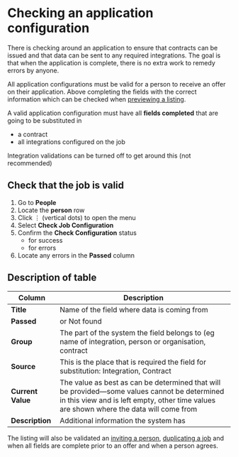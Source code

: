 # Checking an application configuration

There is checking around an application to ensure that contracts can be issued and that data can be sent to any required integrations. The goal is that when the application is complete, there is no extra work to remedy errors by anyone.

All application configurations must be valid for a person to receive an offer on their application. Above completing the
fields with the correct information which can be checked when [previewing a listing](previewing-a-job).

A valid application configuration must have all **fields completed** that are going to be substituted in 
* a contract
* all integrations configured on the job

<prompt>

Integration validations can be turned off to get around this (not recommended)

</prompt>

<instructions>

## Check that the job is valid

1. Go to **People**
2. Locate the **person** row <span class="mdi mdi-checkbox-marked-outline"></span>
3. Click &vellip; (vertical dots) to open the menu
4. Select **Check Job Configuration**
5. Confirm the **Check Configuration** status
    * <span class="mdi mdi-check primary"></span> for success
    * <span class="mdi mdi-exclamation"></span> for errors
6. Locate any errors in the **Passed** column

</instructions>

## Description of table
| Column            | Description                                                                                                                                                                             |
|-------------------|-----------------------------------------------------------------------------------------------------------------------------------------------------------------------------------------|
| **Title**         | Name of the field where data is coming from                                                                                                                                             |
| **Passed**        | <span class="mdi mdi-check-circle"></span> or Not found                                                                                                                                                 |
| **Group**         | The part of the system the field belongs to (eg name of integration, person or organisation, contract                                                                                   |
| **Source**        | This is the place that is required the field for substitution: Integration, Contract                                                                                                    |
| **Current Value** | The value as best as can be determined that will be provided—some values cannot be determined in this view and is left empty, other time values are shown where the data will come from |
| **Description**   | Additional information the system has                                                                                                                                                   |

<prompt>

The listing will also be validated
an [inviting a person](inviting-for-jobs), [duplicating a job](duplicate-a-job) and when all fields are complete prior
to an offer and when a person agrees.   

</prompt>
